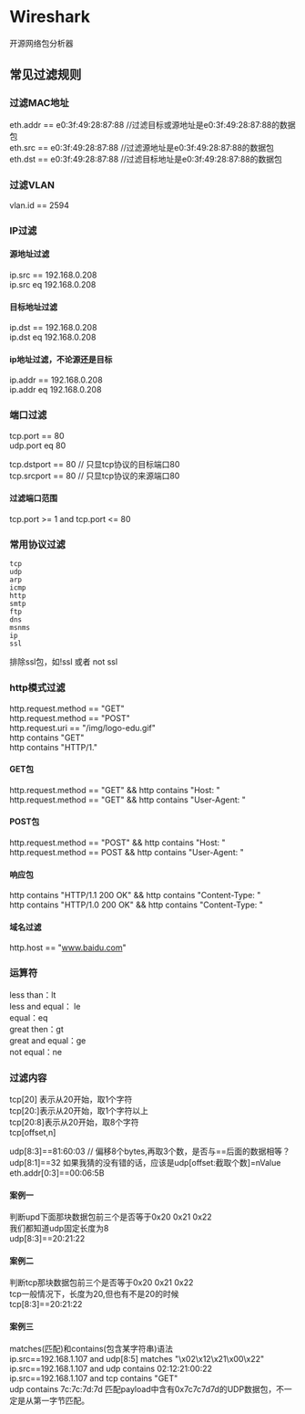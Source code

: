 # Wireshark

开源网络包分析器

## 常见过滤规则

### 过滤MAC地址

eth.addr == e0:3f:49:28:87:88 //过滤目标或源地址是e0:3f:49:28:87:88的数据包  
eth.src == e0:3f:49:28:87:88 //过滤源地址是e0:3f:49:28:87:88的数据包  
eth.dst == e0:3f:49:28:87:88 //过滤目标地址是e0:3f:49:28:87:88的数据包  

### 过滤VLAN

vlan.id == 2594

### IP过滤

#### 源地址过滤

ip.src == 192.168.0.208  
ip.src eq 192.168.0.208  

#### 目标地址过滤

ip.dst == 192.168.0.208  
ip.dst eq 192.168.0.208  

#### ip地址过滤，不论源还是目标

ip.addr == 192.168.0.208  
ip.addr eq 192.168.0.208  

### 端口过滤

tcp.port == 80  
udp.port eq 80  

tcp.dstport == 80 // 只显tcp协议的目标端口80  
tcp.srcport == 80 // 只显tcp协议的来源端口80  

#### 过滤端口范围

tcp.port >= 1 and tcp.port <= 80

### 常用协议过滤

```network
tcp  
udp  
arp  
icmp  
http  
smtp  
ftp  
dns  
msnms  
ip  
ssl  
```

排除ssl包，如!ssl 或者 not ssl

### http模式过滤

http.request.method == "GET"  
http.request.method == "POST"  
http.request.uri == "/img/logo-edu.gif"  
http contains "GET"  
http contains "HTTP/1."

#### GET包

http.request.method == "GET" && http contains "Host: "  
http.request.method == "GET" && http contains "User-Agent: "  

#### POST包

http.request.method == "POST" && http contains "Host: "  
http.request.method == POST && http contains "User-Agent: "

#### 响应包

http contains "HTTP/1.1 200 OK" && http contains "Content-Type: "  
http contains "HTTP/1.0 200 OK" && http contains "Content-Type: "

#### 域名过滤

http.host == "www.baidu.com"

### 运算符

less than：lt  
less and equal： le  
equal：eq  
great then：gt  
great and equal：ge  
not equal：ne  

### 过滤内容

tcp[20] 表示从20开始，取1个字符  
tcp[20:]表示从20开始，取1个字符以上  
tcp[20:8]表示从20开始，取8个字符  
tcp[offset,n]  

udp[8:3]==81:60:03 // 偏移8个bytes,再取3个数，是否与==后面的数据相等？  
udp[8:1]==32 如果我猜的没有错的话，应该是udp[offset:截取个数]=nValue  
eth.addr[0:3]==00:06:5B  

#### 案例一

判断upd下面那块数据包前三个是否等于0x20 0x21 0x22  
我们都知道udp固定长度为8  
udp[8:3]==20:21:22  

#### 案例二

判断tcp那块数据包前三个是否等于0x20 0x21 0x22  
tcp一般情况下，长度为20,但也有不是20的时候  
tcp[8:3]==20:21:22  

#### 案例三

matches(匹配)和contains(包含某字符串)语法  
ip.src==192.168.1.107 and udp[8:5] matches "\x02\x12\x21\x00\x22"  
ip.src==192.168.1.107 and udp contains 02:12:21:00:22  
ip.src==192.168.1.107 and tcp contains "GET"  
udp contains 7c:7c:7d:7d 匹配payload中含有0x7c7c7d7d的UDP数据包，不一定是从第一字节匹配。  
